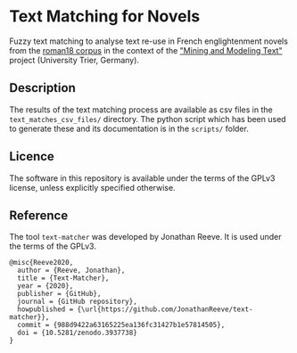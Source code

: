 # Text Matching for Novels

Fuzzy text matching to analyse text re-use in French englightenment novels from the [roman18 corpus](https://github.com/MiMoText/roman18) in the context of the ["Mining and Modeling Text"](https://www.mimotext.uni-trier.de/en) project (University Trier, Germany). 

## Description

The results of the text matching process are available as csv files in the `text_matches_csv_files/` directory. The python script which has been used to generate these and its documentation is in the `scripts/` folder.

## Licence

The software in this repository is available under the terms of the GPLv3 license, unless explicitly specified otherwise.

## Reference

The tool ```text-matcher``` was developed by Jonathan Reeve. It is used under the terms of the GPLv3.

```
@misc{Reeve2020,
  author = {Reeve, Jonathan},
  title = {Text-Matcher},
  year = {2020},
  publisher = {GitHub},
  journal = {GitHub repository},
  howpublished = {\url{https://github.com/JonathanReeve/text-matcher}},
  commit = {988d9422a63165225ea136fc31427b1e57814505},
  doi = {10.5281/zenodo.3937738}
}
```
